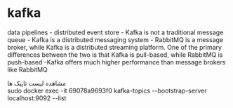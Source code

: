 
# kafka

data pipelines - distributed event store -  Kafka is not a traditional message queue -  Kafka is a distributed messaging system -  RabbitMQ is a message broker, while Kafka is a distributed streaming platform. One of the primary differences between the two is that Kafka is pull-based, while RabbitMQ is push-based -Kafka offers much higher performance than message brokers like RabbitMQ


مشاهده لیست تاپیک ها  
sudo docker exec  -it 69078a9693f0 kafka-topics  --bootstrap-server localhost:9092 --list
